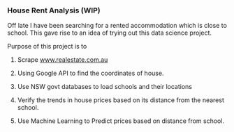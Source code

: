 ### House Rent Analysis (WIP)

Off late I have been searching for a rented accommodation which is close to school. This gave rise to an idea of trying out this 
data science project. 

Purpose of this project is to

1. Scrape www.realestate.com.au

2. Using Google API to find the coordinates of house.

3. Use NSW govt databases to load schools and their locations

4. Verify the trends in house prices based on its distance from the nearest school.

5. Use Machine Learning to Predict prices based on distance from school.
